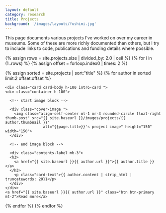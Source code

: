 ```yaml
---
layout: default
category: research
title: Projects
background: '/images/layouts/fushimi.jpg'
---
```


This page documents various projects I've worked on over my career in museums.
Some of these are more richly documented than others, but I try to include links
to code, publications and funding details where possible.

{% assign rows = site.projects.size | divided_by: 2.0 | ceil %}
{% for i in (1..rows) %}
  {% assign offset = forloop.index0 | times: 2 %}
  <div class="row">
  {% assign sorted = site.projects | sort:"title" %}
  {% for author in sorted limit:2 offset:offset %}
  <div class="col-md-6 mb-3">

    <div class="card card-body h-100 intro-card ">
    <div class="container h-100">

      <!-- start image block -->

      <div class="cover-image ">
        <img class="align-self-center ml-1 mr-3 rounded-circle float-right thumb-post" src="{{ site.baseurl }}/images/projects/{{ author.thumbnail }}"
                     alt="{{page.title}}'s project image" height="150" width="150">
      </div>

      <!-- end image block -->

      <div class="contents-label mb-3">
      <h3>
        <a href="{{ site.baseurl }}{{ author.url }}">{{ author.title }}</a>
      </h3>
        <p class="card-text">{{ author.content | strip_html | truncatewords: 20}}</p>
      </div>
    </div>
    <a href="{{ site.baseurl }}{{ author.url }}" class="btn btn-primary mt-2">Read more</a>
  </div>

  </div>
  {% endfor %}
  </div>
  {% endfor %}
